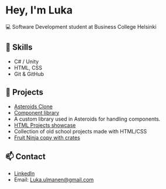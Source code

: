 # Hey, I'm Luka 

💻 Software Development student at Business College Helsinki

## 🔨 Skills
- C# / Unity
- HTML, CSS
- Git & GitHub

## 🚀 Projects
- [Asteroids Clone](https://github.com/Lurppino/OOP---programming/tree/main/Csharp%20-%20dotNEt/ASTEROIDS)
- [Component library](https://github.com/Lurppino/OOP---programming/tree/main/Csharp%20-%20dotNEt/Komponentti%20kirjasto/LukaLib)
- A custom library used in Asteroids for handling components.
- [HTML Projects showcase](https://public.bc.fi/s2300936/HTML%20O)
- Collection of old school projects made with HTML/CSS
- [Fruit Ninja copy with crates](https://public.bc.fi/s2300936/Create%20with%20Code/prototype%205)

## 📫 Contact
- [LinkedIn](https://www.linkedin.com/in/lukaulmanen) 
- Email: Luka.ulmanen@gmail.com
